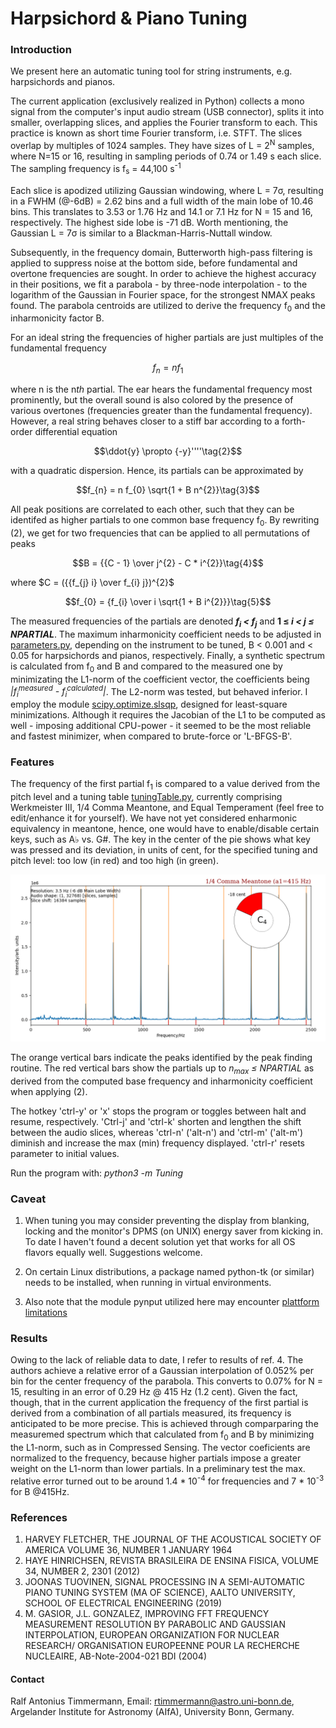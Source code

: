 # Harpsichord & Piano Tuning

### Introduction

We present here an automatic tuning tool for string instruments, 
e.g. harpsichords and pianos.

The current application (exclusively realized in Python) 
collects a mono signal from the computer's input audio stream (USB connector),
splits it into smaller, overlapping slices, and applies the Fourier transform to
each. This practice is known as short time Fourier transform, i.e. STFT. 
The slices overlap by multiples of 1024 samples. They have sizes of
L = 2<sup>N</sup> samples, where N=15 or 16, resulting in sampling 
periods of 0.74 or 1.49 s each slice. 
The sampling frequency is f<sub>s</sub> = 44,100 s<sup>-1</sup>

Each slice is apodized utilizing Gaussian windowing, where L = 
7&sigma;, resulting in a FWHM (@-6dB) = 2.62 bins and a full width 
of the main lobe of 
10.46 bins. This translates to 3.53 or 1.76 Hz and 14.1 or 7.1 Hz for N = 15 and 
16, respectively. The highest side lobe is -71 dB. Worth mentioning, the 
Gaussian L = 7&sigma; is similar to a Blackman-Harris-Nuttall window.

Subsequently, in the
frequency domain, Butterworth high-pass filtering is applied to suppress noise
at the bottom side, before fundamental and overtone frequencies are sought.
In order to achieve the highest accuracy in their positions, we fit a 
parabola - by three-node interpolation - to the
logarithm of the Gaussian in Fourier space, for the
strongest NMAX peaks found. The parabola centroids are utilized to derive 
the frequency f<sub>0</sub> and the inharmonicity factor B.

For an ideal string the frequencies of higher partials are just multiples
of the fundamental frequency

$$f_{n} = n f_{1}\tag{1}$$

where n is the n<em>th</em> partial. 
The ear hears the fundamental frequency most prominently, 
but the overall sound is also colored by the presence of various overtones 
(frequencies greater than the fundamental frequency).
However, a real string behaves closer to a stiff bar according to a forth-order 
differential equation 

$$\ddot{y} \propto {-y}''''\tag{2}$$

with a quadratic dispersion. Hence, its partials can be approximated by

$$f_{n} = n f_{0} \sqrt{1 + B n^{2}}\tag{3}$$

All peak positions are correlated to each other, such that they 
can be identifed as higher partials to one common base frequency f<sub>0</sub>. 
By rewriting (2), we get for two frequencies that can be 
applied to all permutations of peaks

$$B = {{C - 1} \over j^{2} - C * i^{2}}\tag{4}$$

where 
$`C = ({{f_{j} i} \over f_{i} j})^{2}`$

$$f_{0} = {f_{i} \over i \sqrt{1 + B i^{2}}}\tag{5}$$

The measured frequencies of the partials are denoted
**<em>f<sub>i</sub> < f<sub>j</sub></em>** and **1 &#8804;
<em>i < j &#8804; NPARTIAL</em>**. 
The maximum inharmonicity coefficient needs to be adjusted in
[parameters.py](https://github.com/Tamburasca/HarpsichordTuning/blob/master/Tuning/parameters.py), 
depending on the instrument to be tuned, B < 0.001 and < 0.05 for 
harpsichords and pianos, respectively. Finally, a synthetic spectrum 
is calculated from f<sub>0</sub> and B and compared to the measured 
one by minimizating the L1-norm of the coefficient vector, the coefficients being
<em>|f<sub>i</sub><sup>measured</sup> - f<sub>i</sub><sup>calculated</sup>|</em>.
The L2-norm was tested, but behaved inferior. I employ the module 
[scipy.optimize.slsqp](https://docs.scipy.org/doc/scipy/reference/optimize.minimize-slsqp.html#optimize-minimize-slsqp),
designed for least-square minimizations. Although it requires the Jacobian 
of the L1 to be computed as well - imposing additional CPU-power - it seemed to 
be the most reliable and fastest minimizer, when compared to brute-force or 'L-BFGS-B'.

### Features

The frequency of the first partial f<sub>1</sub> is 
compared to a value derived from the pitch level and a tuning table 
[tuningTable.py](https://github.com/Tamburasca/HarpsichordTuning/blob/master/Tuning/tuningTable.py), 
currently comprising Werkmeister III, 1/4 Comma Meantone, and Equal Temperament 
(feel free to edit/enhance it for yourself). We have not yet considered 
enharmonic equivalency in meantone, hence, one would have to enable/disable 
certain keys, 
such as A♭ vs. G#. The key in the center of the pie shows what key was 
pressed and its deviation, in units of cent, for the specified tuning and 
pitch level: too low (in red) and too high (in green).

![image info](./pictures/screenshot.png)

The orange vertical bars indicate the peaks identified by the peak 
finding routine. The red vertical bars show the partials up to 
<em>n<sub>max</sub> &#8804; NPARTIAL</em> as 
derived from the computed base frequency and inharmonicity coefficient 
when applying (2).

The hotkey 'ctrl-y' or 'x' stops the program or toggles between halt and 
resume, respectively. 'Ctrl-j' and 'ctrl-k' shorten and lengthen the shift 
between the audio slices, whereas 'ctrl-n' ('alt-n') and 'ctrl-m' ('alt-m') 
diminish and increase the max (min) frequency displayed. 'ctrl-r' resets 
parameter to initial values.
 
Run the program with: <em>python3 -m Tuning</em>

### Caveat

1) When tuning you may consider preventing the display from blanking, locking 
and the monitor's DPMS (on UNIX) energy saver from kicking in. To date I haven't 
found a decent solution yet that works for all OS flavors equally well. 
Suggestions welcome.

2) On certain Linux distributions, a package named python-tk (or similar) needs 
to be installed, when running in virtual environments.

3) Also note that the module pynput utilized here may encounter 
[plattform limitations](https://pynput.readthedocs.io/en/latest/limitations.html#)

### Results
Owing to the lack of reliable data to date, I refer to results of ref. 4. The 
authors achieve a relative error of a Gaussian interpolation of 0.052% per bin 
for the center frequency of the parabola. This converts to 0.07% for N = 15, 
resulting in an error of 0.29 Hz @ 415 Hz (1.2 cent). Given the fact, though, 
that in the current application the frequency of the first partial is 
derived from a combination of all partials measured, 
its frequency is anticipated to be more precise.
This is achieved through comparparing the measuremed spectrum which that 
calculated from f<sub>0</sub> and B by minimizing the L1-norm, such as in 
Compressed Sensing. The vector coeficients are normalized to the frequency, 
because higher partials impose a greater weight on the L1-norm 
than lower partials. In a preliminary test the max. relative error
turned out to be around 1.4 * 10<sup>-4</sup> for frequencies and 
7 * 10<sup>-3</sup> for B @415Hz.

### References

1) HARVEY FLETCHER, THE JOURNAL OF THE ACOUSTICAL SOCIETY OF AMERICA VOLUME 36,
NUMBER 1 JANUARY 1964
2) HAYE HINRICHSEN, REVISTA BRASILEIRA DE ENSINA FISICA, VOLUME 34, NUMBER 2,
2301 (2012)
3) JOONAS TUOVINEN, SIGNAL PROCESSING IN A SEMI-AUTOMATIC PIANO TUNING SYSTEM
(MA OF SCIENCE), AALTO UNIVERSITY, SCHOOL OF ELECTRICAL ENGINEERING (2019)
4) M. GASIOR, J.L. GONZALEZ, IMPROVING FFT FREQUENCY MEASUREMENT RESOLUTION
BY PARABOLIC AND GAUSSIAN INTERPOLATION, EUROPEAN ORGANIZATION FOR NUCLEAR RESEARCH/
ORGANISATION EUROPEENNE POUR LA RECHERCHE NUCLEAIRE, AB-Note-2004-021 BDI (2004)

#### Contact

Ralf Antonius Timmermann, Email: rtimmermann@astro.uni-bonn.de, 
Argelander Institute for Astronomy (AIfA), University Bonn, Germany.